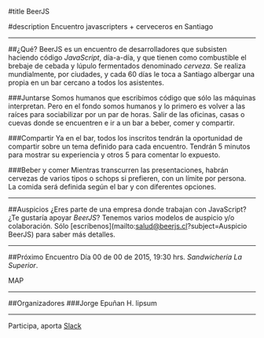 #title
BeerJS

#description
Encuentro javascripters + cerveceros en Santiago

---

##¿Qué?
BeerJS es un encuentro de desarrolladores que subsisten haciendo código *JavaScript*, día-a-día, y que tienen como combustible el brebaje de cebada y lúpulo fermentados denominado *cerveza*.
Se realiza mundialmente, por ciudades, y cada 60 días le toca a Santiago albergar una propia en un bar cercano a todos los asistentes.

###Juntarse
Somos humanos que escribimos código que sólo las máquinas interpretan. Pero en el fondo somos humanos y lo primero es volver a las raíces para sociabilizar por un par de horas. Salir de las oficinas, casas o cuevas donde se encuentren e ir a un bar a beber, comer y compartir.

###Compartir
Ya en el bar, todos los inscritos tendrán la oportunidad de compartir sobre un tema definido para cada encuentro. Tendrán 5 minutos para mostrar su experiencia y otros 5 para comentar lo expuesto.

###Beber y comer
Mientras transcurren las presentaciones, habrán cervezas de varios tipos o schops si prefieren, con un límite por persona. La comida será definida según el bar y con diferentes opciones.

---

##Auspicios
¿Eres parte de una empresa donde trabajan con JavaScript? ¿Te gustaría apoyar *BeerJS*?
Tenemos varios modelos de auspicio y/o colaboración. Sólo [escríbenos](mailto:salud@beerjs.cl?subject=Auspicio BeerJS) para saber más detalles.

---

##Próximo Encuentro
Día 00 de 00 de 2015, 19:30 hrs.
*Sandwichería La Superior*.

MAP

---

##Organizadores
###Jorge Epuñan H.
lipsum

---

Participa, aporta
[Slack](http://www.hashtagchile.com/#postula)


